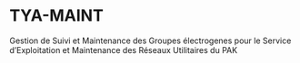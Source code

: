# TYA-MAINT
Gestion de Suivi et Maintenance des Groupes électrogenes pour le Service d’Exploitation et Maintenance des Réseaux Utilitaires du PAK
